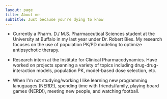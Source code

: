 ```yaml
---
layout: page
title: About me
subtitle: Just because you're dying to know
---
```


- Currently a Pharm. D./ M.S. Pharmaceutical Sciences student at the University at Buffalo in my last year under Dr. Robert Bies. My research focuses on the use of population PK/PD modeling to optimize antipsychotic therapy. 

- Research intern at the Institute for Clinical Pharmacodynamics. Have worked on projects spanning a variety of topics including drug-drug-interaction models, population PK, model-based dose selection, etc.

- When I'm not studying/working I like learning new programming lanuguages (NERD!), spending time with friends/family, playing board games (NERD!), meeting new people, and watching football.
